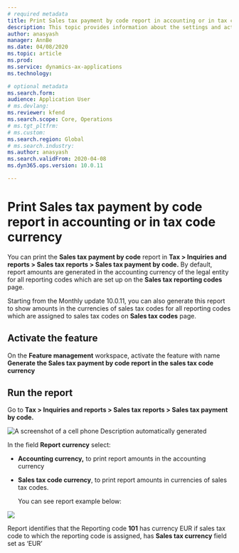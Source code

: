 ```yaml
---
# required metadata
title: Print Sales tax payment by code report in accounting or in tax code currency
description: This topic provides information about the settings and actions that are required to print Sales tax payment by code report in accounting or in tax code currency
author: anasyash
manager: AnnBe
ms.date: 04/08/2020
ms.topic: article
ms.prod: 
ms.service: dynamics-ax-applications
ms.technology: 

# optional metadata
ms.search.form:  
audience: Application User
# ms.devlang: 
ms.reviewer: kfend
ms.search.scope: Core, Operations
# ms.tgt_pltfrm: 
# ms.custom: 
ms.search.region: Global
# ms.search.industry: 
ms.author: anasyash
ms.search.validFrom: 2020-04-08
ms.dyn365.ops.version: 10.0.11

---
```


# Print Sales tax payment by code report in accounting or in tax code currency

You can print the **Sales tax payment by code** report in **Tax \> Inquiries and
reports \> Sales tax reports \> Sales tax payment by code.** By default, report
amounts are generated in the accounting currency of the legal entity for all
reporting codes which are set up on the **Sales tax reporting codes** page.

Starting from the Monthly update 10.0.11, you can also generate this report to
show amounts in the currencies of sales tax codes for all reporting codes which
are assigned to sales tax codes on **Sales tax codes** page.

## Activate the feature

On the **Feature management** workspace, activate the feature with name
**Generate the Sales tax payment by code report in the sales tax code currency**

## Run the report

Go to **Tax \> Inquiries and reports \> Sales tax reports \> Sales tax payment
by code.**

![A screenshot of a cell phone Description automatically generated](media/8c7416c86b2480de61afeede9552ce94.png)

In the field **Report currency** select:

-   **Accounting currency,** to print report amounts in the accounting currency

-   **Sales tax code currency**, to print report amounts in currencies of sales
    tax codes.

    You can see report example below:

![](media/15595f1ef641f7f443f8086036851967.png)

Report identifies that the Reporting code **101** has currency EUR if sales tax code
to which the reporting code is assigned, has **Sales tax currency** field set as
‘EUR’
